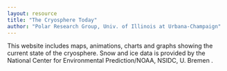 ```yaml
---
layout: resource
title: "The Cryosphere Today"
author: "Polar Research Group, Univ. of Illinois at Urbana-Champaign"
---
```


This website includes maps, animations, charts and graphs showing the current state of the cryosphere.  Snow and ice data is provided by the National Center for Environmental Prediction/NOAA, NSIDC, U. Bremen .
